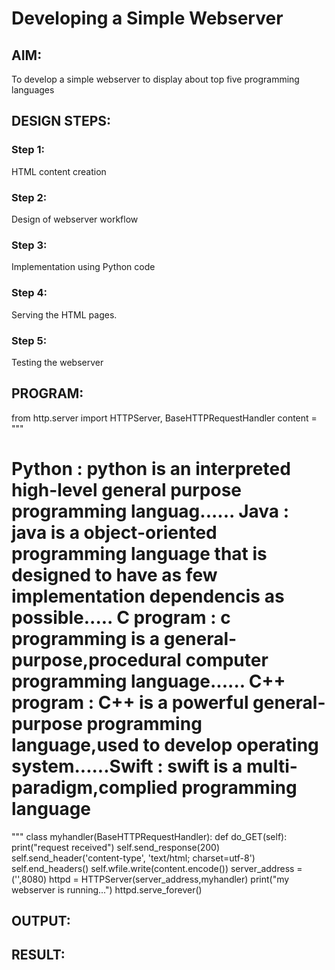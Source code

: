 # Developing a Simple Webserver
## AIM:
To develop a simple webserver to display about top five programming languages

## DESIGN STEPS:
### Step 1: 
HTML content creation
### Step 2:
Design of webserver workflow
### Step 3:
Implementation using Python code
### Step 4:
Serving the HTML pages.
### Step 5:
Testing the webserver

## PROGRAM:
from http.server import HTTPServer, BaseHTTPRequestHandler
content = """
<!DOCTYPE html>
<html>
<head>
<title>My webserver</title>
</head>
<body>
<h1>Python : python is an interpreted high-level general purpose programming languag......
Java : java is a object-oriented programming language that is designed to have as few implementation dependencis as possible.....
C program : c programming is a general-purpose,procedural computer programming language......
C++ program : C++ is a powerful general-purpose programming language,used to develop operating system......Swift : swift is a multi-paradigm,complied programming language</h1>
</body>
</html>
"""
class myhandler(BaseHTTPRequestHandler):
    def do_GET(self):
        print("request received")
        self.send_response(200)
        self.send_header('content-type', 'text/html; charset=utf-8')
        self.end_headers()
        self.wfile.write(content.encode())
server_address = ('',8080)
httpd = HTTPServer(server_address,myhandler)
print("my webserver is running...")
httpd.serve_forever()

## OUTPUT:


## RESULT:
